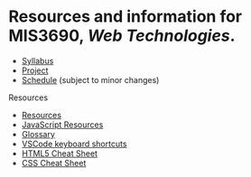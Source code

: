 # Resources and information for MIS3690, _Web Technologies_.



- [Syllabus](syllabus.md)
- [Project](project.md)
- [Schedule](schedule.xlsx) (subject to minor changes)


Resources 
- [Resources](cheatsheets/resources.md)
- [JavaScript Resources](cheatsheets/JavaScript.md)
- [Glossary](cheatsheets/glossary.md)
- [VSCode keyboard shortcuts](cheatsheets/VSCode-keyboard-shortcuts-windows.pdf)
- [HTML5 Cheat Sheet](cheatsheets/html5-cheat-sheet.pdf)
- [CSS Cheat Sheet](cheatsheets/css-cheat-sheet.pdf)
